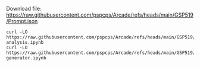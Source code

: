 
Download file:  https://raw.githubusercontent.com/pspcps/Arcade/refs/heads/main/GSP519/Prompt.json




```
curl -LO https://raw.githubusercontent.com/pspcps/Arcade/refs/heads/main/GSP519/image-analysis.ipynb
curl -LO https://raw.githubusercontent.com/pspcps/Arcade/refs/heads/main/GSP519/tagline-generator.ipynb
```
